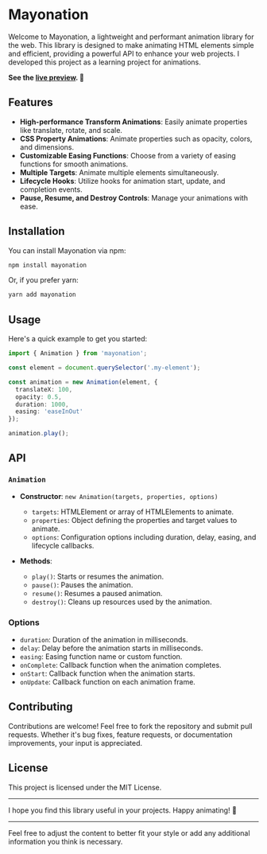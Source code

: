 # Mayonation

Welcome to Mayonation, a lightweight and performant animation library for the web. This library is designed to make animating HTML elements simple and efficient, providing a powerful API to enhance your web projects. I developed this project as a learning project for animations.

**See the [live preview](https://utkarsh5026.github.io/mayosite/). 🚀**

## Features

- **High-performance Transform Animations**: Easily animate properties like translate, rotate, and scale.
- **CSS Property Animations**: Animate properties such as opacity, colors, and dimensions.
- **Customizable Easing Functions**: Choose from a variety of easing functions for smooth animations.
- **Multiple Targets**: Animate multiple elements simultaneously.
- **Lifecycle Hooks**: Utilize hooks for animation start, update, and completion events.
- **Pause, Resume, and Destroy Controls**: Manage your animations with ease.

## Installation

You can install Mayonation via npm:

```bash
npm install mayonation
```

Or, if you prefer yarn:

```bash
yarn add mayonation
```

## Usage

Here's a quick example to get you started:

```typescript
import { Animation } from 'mayonation';

const element = document.querySelector('.my-element');

const animation = new Animation(element, {
  translateX: 100,
  opacity: 0.5,
  duration: 1000,
  easing: 'easeInOut'
});

animation.play();
```

## API

### `Animation`

- **Constructor**: `new Animation(targets, properties, options)`

  - `targets`: HTMLElement or array of HTMLElements to animate.
  - `properties`: Object defining the properties and target values to animate.
  - `options`: Configuration options including duration, delay, easing, and lifecycle callbacks.
- **Methods**:

  - `play()`: Starts or resumes the animation.
  - `pause()`: Pauses the animation.
  - `resume()`: Resumes a paused animation.
  - `destroy()`: Cleans up resources used by the animation.

### Options

- `duration`: Duration of the animation in milliseconds.
- `delay`: Delay before the animation starts in milliseconds.
- `easing`: Easing function name or custom function.
- `onComplete`: Callback function when the animation completes.
- `onStart`: Callback function when the animation starts.
- `onUpdate`: Callback function on each animation frame.

## Contributing

Contributions are welcome! Feel free to fork the repository and submit pull requests. Whether it's bug fixes, feature requests, or documentation improvements, your input is appreciated.

## License

This project is licensed under the MIT License.

---

I hope you find this library useful in your projects. Happy animating! 🎨

---

Feel free to adjust the content to better fit your style or add any additional information you think is necessary.
